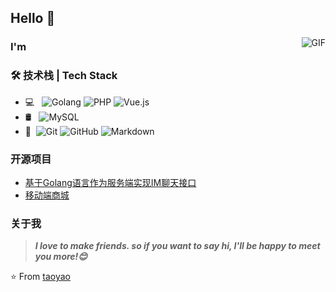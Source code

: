## Hello 👋
<img align="right" alt="GIF" src="https://raw.githubusercontent.com/JoeyBling/JoeyBling/master/pic/pusheencode.gif" />

### I'm 

### 🛠 技术栈 | Tech Stack

- 💻 &#160; ![Golang](https://img.shields.io/badge/-Golang-333333?style=flat&logo=Glang&logoColor=007396)
![PHP](https://img.shields.io/badge/-PHP-333333?style=flat&logo=PHP&logoColor=FCC624)
![Vue.js](https://img.shields.io/badge/-VueJS-333333?style=flat&logo=Vue.js)
- 🛢 &#160; ![MySQL](https://img.shields.io/badge/-MySQL-333333?style=flat&logo=mysql)
- 🔧 &#160;![Git](https://img.shields.io/badge/-Git-333333?style=flat&logo=git)
![GitHub](https://img.shields.io/badge/-GitHub-333333?style=flat&logo=github)
![Markdown](https://img.shields.io/badge/-Markdown-333333?style=flat&logo=markdown)

### 开源项目
- [基于Golang语言作为服务端实现IM聊天接口](https://github.com/taoyao-code/Go-im)
- [移动端商城](https://github.com/taoyao-code/goframe-shop-mobile)

### 关于我


> ***I love to make friends. so if you want to say hi, I'll be happy to meet you more!😊***

⭐️ From [taoyao](https://github.com/taoyao-code/)
